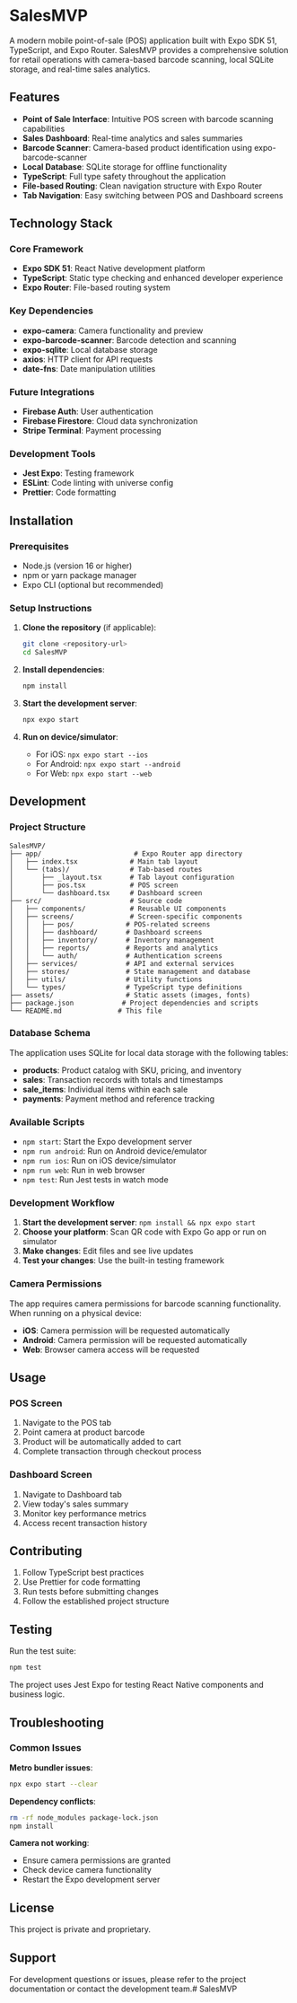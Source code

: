# SalesMVP

A modern mobile point-of-sale (POS) application built with Expo SDK 51, TypeScript, and Expo Router. SalesMVP provides a comprehensive solution for retail operations with camera-based barcode scanning, local SQLite storage, and real-time sales analytics.

## Features

- **Point of Sale Interface**: Intuitive POS screen with barcode scanning capabilities
- **Sales Dashboard**: Real-time analytics and sales summaries
- **Barcode Scanner**: Camera-based product identification using expo-barcode-scanner
- **Local Database**: SQLite storage for offline functionality
- **TypeScript**: Full type safety throughout the application
- **File-based Routing**: Clean navigation structure with Expo Router
- **Tab Navigation**: Easy switching between POS and Dashboard screens

## Technology Stack

### Core Framework
- **Expo SDK 51**: React Native development platform
- **TypeScript**: Static type checking and enhanced developer experience
- **Expo Router**: File-based routing system

### Key Dependencies
- **expo-camera**: Camera functionality and preview
- **expo-barcode-scanner**: Barcode detection and scanning
- **expo-sqlite**: Local database storage
- **axios**: HTTP client for API requests
- **date-fns**: Date manipulation utilities

### Future Integrations
- **Firebase Auth**: User authentication
- **Firebase Firestore**: Cloud data synchronization
- **Stripe Terminal**: Payment processing

### Development Tools
- **Jest Expo**: Testing framework
- **ESLint**: Code linting with universe config
- **Prettier**: Code formatting

## Installation

### Prerequisites
- Node.js (version 16 or higher)
- npm or yarn package manager
- Expo CLI (optional but recommended)

### Setup Instructions

1. **Clone the repository** (if applicable):
   ```bash
   git clone <repository-url>
   cd SalesMVP
   ```

2. **Install dependencies**:
   ```bash
   npm install
   ```

3. **Start the development server**:
   ```bash
   npx expo start
   ```

4. **Run on device/simulator**:
   - For iOS: `npx expo start --ios`
   - For Android: `npx expo start --android`
   - For Web: `npx expo start --web`

## Development

### Project Structure

```
SalesMVP/
├── app/                       # Expo Router app directory
│   ├── index.tsx             # Main tab layout
│   └── (tabs)/               # Tab-based routes
│       ├── _layout.tsx       # Tab layout configuration
│       ├── pos.tsx           # POS screen
│       └── dashboard.tsx     # Dashboard screen
├── src/                      # Source code
│   ├── components/           # Reusable UI components
│   ├── screens/              # Screen-specific components
│   │   ├── pos/             # POS-related screens
│   │   ├── dashboard/       # Dashboard screens
│   │   ├── inventory/       # Inventory management
│   │   ├── reports/         # Reports and analytics
│   │   └── auth/            # Authentication screens
│   ├── services/            # API and external services
│   ├── stores/              # State management and database
│   ├── utils/               # Utility functions
│   └── types/               # TypeScript type definitions
├── assets/                  # Static assets (images, fonts)
├── package.json            # Project dependencies and scripts
└── README.md              # This file
```

### Database Schema

The application uses SQLite for local data storage with the following tables:

- **products**: Product catalog with SKU, pricing, and inventory
- **sales**: Transaction records with totals and timestamps
- **sale_items**: Individual items within each sale
- **payments**: Payment method and reference tracking

### Available Scripts

- `npm start`: Start the Expo development server
- `npm run android`: Run on Android device/emulator
- `npm run ios`: Run on iOS device/simulator
- `npm run web`: Run in web browser
- `npm test`: Run Jest tests in watch mode

### Development Workflow

1. **Start the development server**: `npm install && npx expo start`
2. **Choose your platform**: Scan QR code with Expo Go app or run on simulator
3. **Make changes**: Edit files and see live updates
4. **Test your changes**: Use the built-in testing framework

### Camera Permissions

The app requires camera permissions for barcode scanning functionality. When running on a physical device:

- **iOS**: Camera permission will be requested automatically
- **Android**: Camera permission will be requested automatically
- **Web**: Browser camera access will be requested

## Usage

### POS Screen
1. Navigate to the POS tab
2. Point camera at product barcode
3. Product will be automatically added to cart
4. Complete transaction through checkout process

### Dashboard Screen
1. Navigate to Dashboard tab
2. View today's sales summary
3. Monitor key performance metrics
4. Access recent transaction history

## Contributing

1. Follow TypeScript best practices
2. Use Prettier for code formatting
3. Run tests before submitting changes
4. Follow the established project structure

## Testing

Run the test suite:
```bash
npm test
```

The project uses Jest Expo for testing React Native components and business logic.

## Troubleshooting

### Common Issues

**Metro bundler issues**:
```bash
npx expo start --clear
```

**Dependency conflicts**:
```bash
rm -rf node_modules package-lock.json
npm install
```

**Camera not working**:
- Ensure camera permissions are granted
- Check device camera functionality
- Restart the Expo development server

## License

This project is private and proprietary.

## Support

For development questions or issues, please refer to the project documentation or contact the development team.#   S a l e s M V P  
 